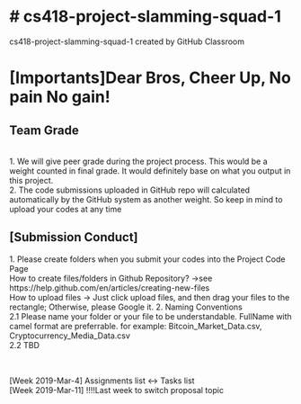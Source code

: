 <h1><b># cs418-project-slamming-squad-1</b></h1>
cs418-project-slamming-squad-1 created by GitHub Classroom

<h1><b>[Importants]Dear Bros, Cheer Up, No pain No gain!</b></h1>
<h2>Team Grade</h2>
    <br>1. We will give peer grade during the project process. This would be a weight counted in final grade. It would definitely base on what you output in this project.
    <br>2. The code submissions uploaded in GitHub repo will calculated automatically by the GitHub system as another weight. So keep in mind to upload your codes at any time

<h2>[Submission Conduct] <Edited by DaHang, Keep updating></h2>
1. Please create folders when you submit your codes into the Project Code Page
   <br>How to create files/folders in Github Repository? ->see https://help.github.com/en/articles/creating-new-files
   <br>How to upload files -> Just click upload files, and then drag your files to the rectangle; Otherwise, please Google it.
2. Naming Conventions
  <br>2.1 Please name your folder or your file to be understandable. FullName with camel format are preferrable.
        for example: Bitcoin_Market_Data.csv, Cryptocurrency_Media_Data.csv
  <br>2.2 TBD

<h2><Timelines></h2>
<br>[Week 2019-Mar-4] Assignments list <-> Tasks list
<br>[Week 2019-Mar-11] !!!!Last week to switch proposal topic
